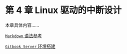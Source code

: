 # 第 4 章 Linux 驱动的中断设计

<!-- - [4.1 第 1 节](4.1.md)
- [4.2 第 2 节](4.2.md)
- [4.3 第 3 节](4.4.md)
- [4.4 第 4 节](4.4.md)
- [4.5 第 5 节](4.5.md) -->

本章具体内容……

[`Markdown` 语法参考](../MarkdownRef.md)

[`Gitbook Server` 环境搭建](../GitbookEnv.md)



